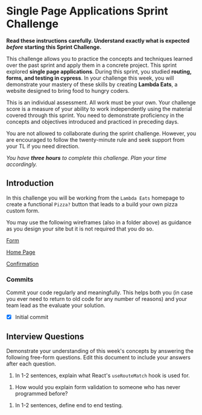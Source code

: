 # Single Page Applications Sprint Challenge

**Read these instructions carefully. Understand exactly what is expected _before_ starting this Sprint Challenge.**

This challenge allows you to practice the concepts and techniques learned over the past sprint and apply them in a concrete project. This sprint explored **single page applications**. During this sprint, you studied **routing, forms, and testing in cypress**. In your challenge this week, you will demonstrate your mastery of these skills by creating **Lambda Eats**, a website designed to bring food to hungry coders.

This is an individual assessment. All work must be your own. Your challenge score is a measure of your ability to work independently using the material covered through this sprint. You need to demonstrate proficiency in the concepts and objectives introduced and practiced in preceding days.

You are not allowed to collaborate during the sprint challenge. However, you are encouraged to follow the twenty-minute rule and seek support from your TL if you need direction.

_You have **three hours** to complete this challenge. Plan your time accordingly._

## Introduction

In this challenge you will be working from the `Lambda Eats` homepage to create a functional `Pizza?` button that leads to a build your own pizza custom form.

You may use the following wireframes (also in a folder above) as guidance as you design your site but it is not required that you do so.

[Form](https://tk-assets.lambdaschool.com/d43783ef-e6a8-4154-ba68-430e2275fddc_Form.png)

[Home Page](https://tk-assets.lambdaschool.com/ed737cf5-723e-428d-9b25-192143c8b71f_HomePage.png)

[Confirmation](https://tk-assets.lambdaschool.com/a0f43a34-9fab-4d2b-89f7-e23b22d32964_Pizza.gif)

### Commits

Commit your code regularly and meaningfully. This helps both you (in case you ever need to return to old code for any number of reasons) and your team lead as the evaluate your solution.

- [x] Initial commit

## Interview Questions

Demonstrate your understanding of this week's concepts by answering the following free-form questions. Edit this document to include your answers after each question.

1. In 1-2 sentences, explain what React's `useRouteMatch` hook is used for.
  <!--- useRouteMatch enables the ability to dynamically route to multiple URL's using one paramater without having to change the whole url. Instead of making redundant link or route paths, one hook can be created to match and alter the URL as it is called or referenced by different elements. --->

1. How would you explain form validation to someone who has never programmed before?
  <!--- Form validation is the process that is taken to ensure that the inputs or information that is created by a user matches the intended input purpose. A "Schema" or expectation for an input or interaction is created, the user input is created by the user, the code "validates" references this schema to see if it matches the expectations, and either allows the user to input the information or warns the user where and why the user's input information is incorrect.  ---> 

1. In 1-2 sentences, define end to end testing.
  <!--- E2E testing is the process of testing that requires an application to be tested completely or more thoroughly than static, unit or Integration testing. As it's name "End to End" implies, E2E tests from one end of an applications functionality to the other end. Looking at bugs, functions, and broader UI as a whole are giving the consumer the desired polished product that they are looking for.  >

## Instructions

### Task 1: Project Set Up

## - A
- [x] Create a forked copy of this project
- [x] Add your team lead as collaborator on Github
- [x] Clone your OWN version of the repository (Not Lambda's by mistake!)
- [x] Create a new branch: `git checkout -b <firstName-lastName>`
- [x] Implement the project on your newly created `<firstName-lastName>` branch, committing changes regularly
- [x] Push commits: `git push origin <firstName-lastName>`

## - B
- [x] Download dependencies
  - create-react-app
    - axios
    - yup
    - styled components
    - reactstrap bootstrap
    - cypress


### Task 2: Project Requirements

Your finished project must include all of the following requirements:

- [ ] A homepage that has a "/" route and links to your form (button, nav bar, or any other type of link is acceptable)
  - home component
    - route
- [ ] A form with a "/pizza" route
  - pizza component
    - route
    - form
    - [ ] A name text input field
    - [ ] A dropdown for pizza size
    - [ ] A checklist for toppings - at least 4 (hint: name each separately!)
    - [ ] Text input for special instructions
    - [ ] An Add to Order button that submits form and returns a database record of name, size, toppings and special instructions
- [ ] Validation for name - name must be at least 2 characters
- [ ] Testing - Implement the following tests in Cypress:
  - [ ] test that you can add text to the box
  - [ ] test that you can select multiple toppings
  - [ ] test that you can submit the form


In your solution, it is essential that you follow best practices and produce clean and professional results. You will be scored on your adherence to proper code style and good organization. Schedule time to review, refine, and assess your work and perform basic professional polishing including spell-checking and grammar-checking on your work. It is better to submit a challenge that meets MVP than one that attempts too much and does not.




### Task 3: Stretch Goals

After finishing your required elements, you can push your work further. These goals may or may not be things you have learned in this module but they build on the material you just studied. Time allowing, stretch your limits and see if you can deliver on the following optional goals:

- [ ] Toggle form component for gluten free crust
- [ ] Turn form element sections into nested routes
- [ ] Test more of the application with Cypress
- [ ] Build UI for the eventuality of a network error when POSTing the order
- [ ] Add functionality to your order button that it leads to a Congrats! Pizza is on it's way! page **and** returns a database record of the whole order

## FAQs

**How do I return a database record of the order?**

One of your goals is to return a database record of the order - for this you'll need to write a post request. For more detailed steps, use the below:

1. Create a new state
2. Post to [reqres](https://reqres.in/) with `axios`
3. Log data in console

## Submission format

Follow these steps for completing your project.

- [ ] Submit a pull request to merge `<firstName-lastName>` branch into the `main` branch (student's repo). **Please don't merge your own pull request**
- [ ] Add your team lead as a reviewer on the pull request
- [ ] Your team lead will count the project as complete after receiving your pull request
